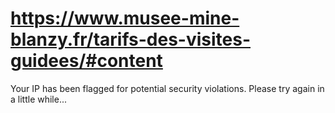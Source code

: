 # https://www.musee-mine-blanzy.fr/tarifs-des-visites-guidees/#content

Your IP has been flagged for potential security violations. Please try again in a little while...
